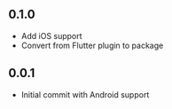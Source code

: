 ## 0.1.0

* Add iOS support
* Convert from Flutter plugin to package

## 0.0.1

* Initial commit with Android support
